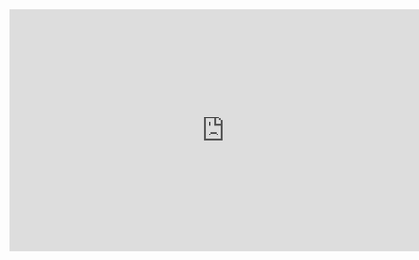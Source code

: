 <iframe width="768" height="432" src="https://miro.com/app/live-embed/uXjVKqIp744=/?moveToViewport=-10409,3004,26790,13049&embedId=240955988889" frameborder="0" scrolling="no" allow="fullscreen; clipboard-read; clipboard-write" allowfullscreen></iframe>
